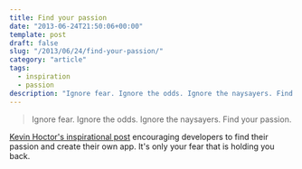 ```yaml
---
title: Find your passion
date: "2013-06-24T21:50:06+00:00"
template: post
draft: false
slug: "/2013/06/24/find-your-passion/"
category: "article"
tags:
  - inspiration
  - passion
description: "Ignore fear. Ignore the odds. Ignore the naysayers. Find your passion."
---
```


> Ignore fear. Ignore the odds. Ignore the naysayers. Find your passion.

<a href="http://blog.hoctor.com/all-the-apps-have-been-written/" title="All the apps have been written">Kevin Hoctor's inspirational post</a> encouraging developers to find their passion and create their own app. It's only your fear that is holding you back.
